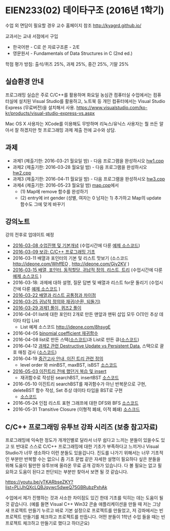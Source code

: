 # EIEN233(02) 데이타구조 (2016년 1학기)

수업 외 면담이 필요할 경우 교수 홈페이지 참조
http://kyagrd.github.io/

교과서는 교내 서점에서 구입
* 한국어판 - C로 쓴 자료구조론 - 2/E
* 영문원서 - Fundamentals of Data Structures in C (2nd ed.)

학점 평가 방침: 출석/퀴즈 25%, 과제 25%, 중간 25%, 기말 25%


## 실습환경 안내
프로그래밍 실습은 주로 C/C++를 활용하며
화요일 농심관 컴퓨터실 수업에서는 컴퓨터실에 설치된 Visual Studio를 활용하고,
노트북 등 개인 컴퓨터에서는 Visual Studio Express (무료버전)을 설치해서 사용.
https://www.visualstudio.com/ko-kr/products/visual-studio-express-vs.aspx

Mac OS X 사용자는 XCode를 이용해도 무방하며
리눅스/유닉스 사용자는 뭘 쓰든 알아서 잘 하겠지만
첫 프로그래밍 과제 제출 전에 교수와 상담.

## 과제
* 과제1 (제출기한: 2016-03-21 월요일 밤) - 다음 프로그램을 완성하시오 [hw1.cpp](https://github.com/kyagrd/eien233ds/blob/master/dirs/hw1/hw1.cpp) 
* 과제2 (제출기한: 2016-03-28 월요일 밤) - 다음 프로그램을 완성하시오 [hw2.cpp](https://github.com/kyagrd/eien233ds/blob/master/dirs/hw2/hw2.cpp)
* 과제3 (제출기한: 2016-04-11 월요일 밤) - 다음 프로그램을 완성하시오 [hw3.cpp](https://github.com/kyagrd/eien233ds/blob/master/dirs/hw3/hw3.cpp)
* 과제4 (제출기한: 2016-05-23 월요일 밤)
  [map.cpp](https://github.com/kyagrd/eien233ds/blob/master/dirs/0513/map.cpp)에서
  * (1) Map에 remove 함수를 완성하기
  * (2) entry에 int gender (성별, 여자는 0 남자는 1) 추가하고 Map의 update 함수도 그에 맞게 바꾸기

## 강의노트
강의 전후로 업데이트 예정

* [2016-03-08 수업진행 및 기본개념](https://slides.com/kyagrd/ds2016spring0308) (수업시간에 다룬 [예제 소스코드](https://github.com/kyagrd/eien233ds/tree/master/dirs/0308))
* [2016-03-09 보강: C/C++ 프로그래밍 기초](https://github.com/kyagrd/eien233ds/tree/master/dirs/0309)
* 2016-03-11 배열과 포인터의 기본 및 리스트 맛보기 (소스코드 http://ideone.com/WhffEO , http://ideone.com/Gjy2KV  )
* [2016-03-15 배열, 포인터, 동적할당, 귀납적 정의, 리스트, 트리](https://slides.com/kyagrd/ds2016spring0315) (수업시간에 다룬 [예제 소스코드](https://github.com/kyagrd/eien233ds/tree/master/dirs/0315) )
* 2016-03-18: 과제에 대하 설명, 질문 답변 및 배열과 리스트 for문 돌리기 (수업시간에 다룬 [예제 소스코드](https://github.com/kyagrd/eien233ds/tree/master/dirs/0318) )
* [2016-03-22 배열과 리스트 공통점과 차이점](https://slides.com/kyagrd/ds2016spring0322)
* [2016-03-25 귀납적 정의와 재귀(순환, 되돌기)](https://slides.com/kyagrd/ds2016spring0325)
* [2016-03-29 과제1 풀이, 퀴즈2 풀이](http://slides.com/kyagrd/ds2016spring0329)
* 2016-04-01 list에 대한 포인터 2개로 만든 맨앞과 맨뒤 삽입 모두 O(1)인 추상 데이타 타입 List
  * List 예제 소스코드 http://ideone.com/8hsygE
* 2016-04-05 [binomial coefficient 재귀함수](https://github.com/kyagrd/eien233ds/blob/master/dirs/0405/choose.cpp)
* 2016-04-08 list로 만든 스택([소스코드](http://ideone.com/5FQ2y5))과 List로 만든 큐([소스코드](http://ideone.com/wTAb3T))
* 2016-04-12 [과제2 관련 Destructive Update vs Persistent Data](https://slides.com/kyagrd/ds2016spring0412), 스택으로 괄호 매칭 검사 ([소스코드](https://github.com/kyagrd/eien233ds/blob/master/dirs/0412/parenmatch.cpp))
* 2016-04-19 [중간고사 안내, 이진 트리 관련 정의](https://slides.com/kyagrd/ds2016spring0419)
  * level order 와 minBST, maxBST, isBST [소스코드](https://github.com/kyagrd/eien233ds/blob/master/dirs/0419/LevelOrder_isBST.cpp)
* [2016-05-03 이진트리 전에 했던거 복습 및 insert](https://slides.com/kyagrd/ds2016spring0503)
  * 재귀함수로 작성된 searchBST, insertBST [소스코드](https://github.com/kyagrd/eien233ds/blob/master/dirs/0503/insertBST.cpp) 
* 2016-05-10 이진트리 searchBST를 재귀함수가 아닌 반복문으로 구현, deleteBST 함수 작성, Set 추상 데이타 타입을 BST로 구현
  * [소스코드](https://github.com/kyagrd/eien233ds/blob/master/dirs/0510/setWithBST.cpp)
* 2016-05-24 인접 리스트 표현 그래프에 대한 DFS와 BFS [소스코드](https://github.com/kyagrd/eien233ds/tree/master/dirs/0524)
* 2016-05-31 Transitive Closure (이형적 폐쇄, 이적 폐쇄) [소스크드](https://github.com/kyagrd/eien233ds/blob/master/dirs/0531/trans.cpp)

## C/C++ 프로그래밍 유투브 강좌 시리즈 (보충 참고자료)
프로그래밍에 익숙한 정도가 개개인별로 달라서 너무 쉽다고 느끼는 분들이 있을수도
있고 또 반대로 스스로 C/C++ 프로그래밍에 대한 기초가 부족하다고 느끼거나
Visual Studio가 너무 생소하다 이런 분들도 있을겁니다. 진도를 나가기 위해서는
너무 기초적인 부분만 반복할 수는 없으니 좀 기초 문법 같은 자세한 설명이 필요하다
싶은 분들을 위해 도움이 될만한 유투브에 올라온 무료 공개 강좌가 있습니다.
다 볼 필요는 없고 필요하고 도움이 된다고 판단되는 부분만 찾아서 보면 될 것 같습니다.

https://youtu.be/yTKARbseZKY?list=PLlJhQXcLQBJqywc5dweQ75GBRubzPxhAk

수업에서 제가 진행하는 것과 사소한 차이점도 있긴 한데 기초를 익히는 데는 도움이 될 것 같습니다.
(예를 들면 Visual C++ Win32 콘솔 애플리케이션을 만들 때 저는
그냥 새 프로젝트 만들기 누르고 바로 기본 설정으로 프로젝트를 만들었고,
저 강좌에서는 빈 프로젝트 만들기를 체크하고 프로젝트를 만듭니다.
어떤 분들이 1학년 수업 들을 때는 빈 프로젝트 체크하고 만들기로 했다고 하더군요)
